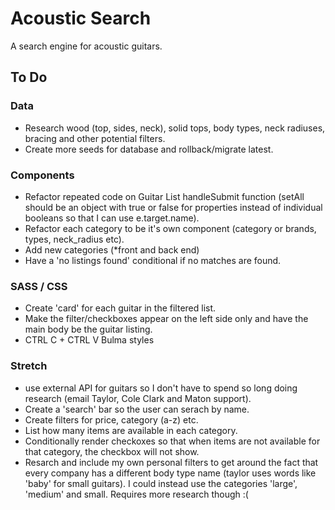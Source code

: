 # Acoustic Search

A search engine for acoustic guitars.


## To Do

### Data
- Research wood (top, sides, neck), solid tops, body types, neck radiuses, bracing and other potential filters.
- Create more seeds for database and rollback/migrate latest.



### Components
- Refactor repeated code on Guitar List handleSubmit function (setAll should be an object with true or false for properties instead of individual booleans so that I can use e.target.name).
- Refactor each category to be it's own component (category or brands, types, neck_radius etc).
- Add new categories (*front and back end)
- Have a 'no listings found' conditional if no matches are found.



###  SASS / CSS
- Create 'card' for each guitar in the filtered list. 
- Make the filter/checkboxes appear on the left side only and have the main body be the guitar listing.
- CTRL C + CTRL V Bulma styles



### Stretch 
- use external API for guitars so I don't have to spend so long doing research (email Taylor, Cole Clark and Maton support). 
- Create a 'search' bar so the user can serach by name.
-  Create filters for price, category (a-z) etc.
-  List how many items are available in each category.
-  Conditionally render checkoxes so that when items are not available for that category, the checkbox will not show.
-  Resarch and include my own personal filters to get around the fact that every company has a different body type name (taylor uses words like 'baby' for small guitars). I could instead use the categories 'large', 'medium' and small. Requires more research though :( 
